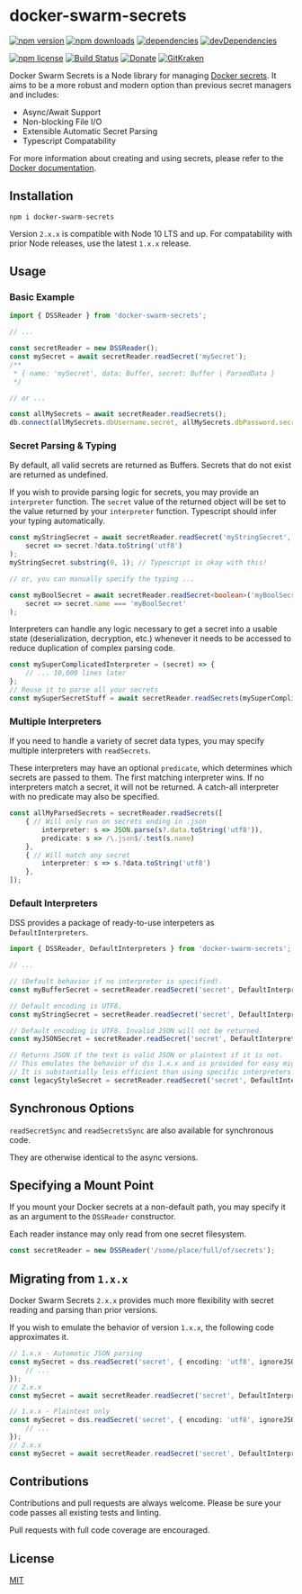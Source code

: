 # docker-swarm-secrets

[![npm version](https://img.shields.io/npm/v/docker-swarm-secrets.svg)](https://www.npmjs.com/package/docker-swarm-secrets) [![npm downloads](https://img.shields.io/npm/dt/docker-swarm-secrets)](https://www.npmjs.com/package/docker-swarm-secrets) [![dependencies](https://img.shields.io/david/carriejv/docker-swarm-secrets.svg)](https://david-dm.org/carriejv/docker-swarm-secrets) [![devDependencies](https://img.shields.io/david/dev/carriejv/docker-swarm-secrets.svg)](https://david-dm.org/carriejv/docker-swarm-secrets#info=devDependencies)


[![npm license](https://img.shields.io/npm/l/docker-swarm-secrets.svg)](https://www.npmjs.com/package/docker-sewarm-secrets) [![Build Status](https://img.shields.io/travis/carriejv/docker-swarm-secrets.svg)](https://travis-ci.org/carriejv/docker-swarm-secrets) [![Donate](https://img.shields.io/badge/Donate-PayPal-green.svg)](https://www.paypal.me/carriejv) [![GitKraken](https://img.shields.io/badge/<3-GitKraken-green.svg)](https://www.gitkraken.com/invite/om4Du5zG)

Docker Swarm Secrets is a Node library for managing [Docker secrets](https://docs.docker.com/engine/swarm/secrets/). It aims to be a more robust and modern option than previous secret managers and includes:

* Async/Await Support
* Non-blocking File I/O
* Extensible Automatic Secret Parsing
* Typescript Compatability

For more information about creating and using secrets, please refer to the [Docker documentation](https://docs.docker.com/compose/compose-file/#secrets).

## Installation

`npm i docker-swarm-secrets`

Version `2.x.x` is compatible with Node 10 LTS and up. For compatability with prior Node releases, use the latest `1.x.x` release.

## Usage

### Basic Example
```ts
import { DSSReader } from 'docker-swarm-secrets';

// ...

const secretReader = new DSSReader();
const mySecret = await secretReader.readSecret('mySecret');
/**
 * { name: 'mySecret', data: Buffer, secret: Buffer | ParsedData }
 */

// or ...

const allMySecrets = await secretReader.readSecrets();
db.connect(allMySecrets.dbUsername.secret, allMySecrets.dbPassword.secret);
```

### Secret Parsing & Typing

By default, all valid secrets are returned as Buffers. Secrets that do not exist are returned as undefined.

If you wish to provide parsing logic for secrets, you may provide an `interpreter` function. The `secret` value of the returned object will be set to the value returned by your `interpreter` function. Typescript should infer your typing automatically.

```ts
const myStringSecret = await secretReader.readSecret('myStringSecret', 
    secret => secret.?data.toString('utf8')
);
myStringSecret.substring(0, 1); // Typescript is okay with this!

// or, you can manually specify the typing ...

const myBoolSecret = await secretReader.readSecret<boolean>('myBoolSecret', 
    secret => secret.name === 'myBoolSecret'
);
```

Interpreters can handle any logic necessary to get a secret into a usable state (deserialization, decryption, etc.) whenever it needs to be accessed to reduce duplication of complex parsing code.

```ts
const mySuperComplicatedInterpreter = (secret) => {
    // ... 10,000 lines later
};
// Reuse it to parse all your secrets
const mySuperSecretStuff = await secretReader.readSecrets(mySuperComplicatedInterpreter);
```

### Multiple Interpreters

If you need to handle a variety of secret data types, you may specify multiple interpreters with `readSecrets`.

These interpreters may have an optional `predicate`, which determines which secrets are passed to them. The first matching interpreter wins. If no interpreters match a secret, it will not be returned. A catch-all interpreter with no predicate may also be specified.

```ts
const allMyParsedSecrets = secretReader.readSecrets([
    { // Will only run on secrets ending in .json
        interpreter: s => JSON.parse(s?.data.toString('utf8')),
        predicate: s => /\.json$/.test(s.name)
    }, 
    { // Will match any secret
        interpreter: s => s.?data.toString('utf8')
    },
]);
```

### Default Interpreters

DSS provides a package of ready-to-use interpeters as `DefaultInterpreters`.

```ts
import { DSSReader, DefaultInterpreters } from 'docker-swarm-secrets';

// ...

// (Default behavior if no interpreter is specified).
const myBufferSecret = secretReader.readSecret('secret', DefaultInterpreters.asBuffer());

// Default encoding is UTF8.
const myStringSecret = secretReader.readSecret('secret', DefaultInterpreters.asText('utf8'));

// Default encoding is UTF8. Invalid JSON will not be returned.
const myJSONSecret = secretReader.readSecret('secret', DefaultInterpreters.asJSON('utf8'));

// Returns JSON if the text is valid JSON or plaintext if it is not.
// This emulates the behavior of dss 1.x.x and is provided for easy migration.
// It is substantially less efficient than using specific interpreters with predicates.
const legacyStyleSecret = secretReader.readSecret('secret', DefaultInterpreters.asTextOrJSON('utf8'));
```

## Synchronous Options

`readSecretSync` and `readSecretsSync` are also available for synchronous code.

They are otherwise identical to the async versions.

## Specifying a Mount Point

If you mount your Docker secrets at a non-default path, you may specify it as an argument to the `DSSReader` constructor.

Each reader instance may only read from one secret filesystem.

```ts
const secretReader = new DSSReader('/some/place/full/of/secrets');
```

## Migrating from `1.x.x`

Docker Swarm Secrets `2.x.x` provides much more flexibility with secret reading and parsing than prior versions.

If you wish to emulate the behavior of version `1.x.x`, the following code approximates it.

```ts
// 1.x.x - Automatic JSON parsing
const mySecret = dss.readSecret('secret', { encoding: 'utf8', ignoreJSON: false }, (err, secret) => {
    // ...
});
// 2.x.x
const mySecret = await secretReader.readSecret('secret', DefaultInterpreters.asTextOrJSON('utf8'));

// 1.x.x - Plaintext only
const mySecret = dss.readSecret('secret', { encoding: 'utf8', ignoreJSON: true }, (err, secret) => {
    // ...
});
// 2.x.x
const mySecret = await secretReader.readSecret('secret', DefaultInterpreters.asText('utf8'));

```

## Contributions

Contributions and pull requests are always welcome. Please be sure your code passes all existing tests and linting.

Pull requests with full code coverage are encouraged.

## License

[MIT](https://github.com/carriejv/docker-swarm-secrets/blob/master/LICENSE)